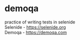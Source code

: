 # demoqa

practice of writing tests in selenide </br>
Selenide - https://selenide.org </br>
Demoqa - https://demoqa.com
